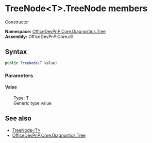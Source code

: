 # TreeNode&lt;T&gt;.TreeNode members 
 Constructor   

**Namespace:** [OfficeDevPnP.Core.Diagnostics.Tree](OfficeDevPnP.Core.Diagnostics.Tree.md)  
**Assembly:** OfficeDevPnP.Core.dll  
## Syntax
```C#
public TreeNode(T Value)
```
### Parameters
#### Value  
&emsp;&emsp;Type: T  
&emsp;&emsp;Generic type value  


## See also
- [TreeNode&lt;T&gt;](OfficeDevPnP.Core.Diagnostics.Tree.TreeNode_cdcab78f.md)
- [OfficeDevPnP.Core.Diagnostics.Tree](OfficeDevPnP.Core.Diagnostics.Tree.md)

